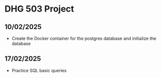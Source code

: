 # DHG 503 Project

## 10/02/2025

- Create the Docker container for the postgres database and initialize the database

## 17/02/2025

- Practice SQL basic queries
